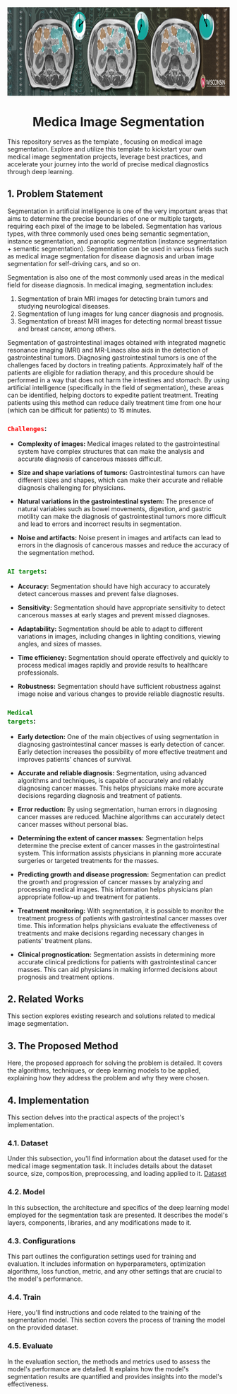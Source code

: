 <div align="center">
  <a href="https://www.kaggle.com/competitions/uw-madison-gi-tract-image-segmentation">
    <img src="cover.png" alt="Logo" width="" height="200">
  </a>

<h1 align="center">Medica Image Segmentation</h1>
</div>

This repository serves as the template , focusing on medical image segmentation. Explore and utilize this template to kickstart your own medical image segmentation projects, leverage best practices, and accelerate your journey into the world of precise medical diagnostics through deep learning.

## 1. Problem Statement
Segmentation in artificial intelligence is one of the very important areas that aims to determine the precise boundaries of one or multiple targets, requiring each pixel of the image to be labeled. Segmentation has various types, with three commonly used ones being semantic segmentation, instance segmentation, and panoptic segmentation (instance segmentation + semantic segmentation). Segmentation can be used in various fields such as medical image segmentation for disease diagnosis and urban image segmentation for self-driving cars, and so on.
<img src="" width="" height="">  <img src="" width="" height=""> 

Segmentation is also one of the most commonly used areas in the medical field for disease diagnosis. In medical imaging, segmentation includes:
1. Segmentation of brain MRI images for detecting brain tumors and studying neurological diseases.
2. Segmentation of lung images for lung cancer diagnosis and prognosis.
3. Segmentation of breast MRI images for detecting normal breast tissue and breast cancer, among others.

Segmentation of gastrointestinal images obtained with integrated magnetic resonance imaging (MRI) and MR-Linacs also aids in the detection of gastrointestinal tumors. Diagnosing gastrointestinal tumors is one of the challenges faced by doctors in treating patients. Approximately half of the patients are eligible for radiation therapy, and this procedure should be performed in a way that does not harm the intestines and stomach. By using artificial intelligence (specifically in the field of segmentation), these areas can be identified, helping doctors to expedite patient treatment. Treating patients using this method can reduce daily treatment time from one hour (which can be difficult for patients) to 15 minutes.

### <code style="color : red">Challenges</code>:

* **Complexity of images:** Medical images related to the gastrointestinal system have complex structures that can make the analysis and accurate diagnosis of cancerous masses difficult.

* **Size and shape variations of tumors:** Gastrointestinal tumors can have different sizes and shapes, which can make their accurate and reliable diagnosis challenging for physicians.

* **Natural variations in the gastrointestinal system:** The presence of natural variables such as bowel movements, digestion, and gastric motility can make the diagnosis of gastrointestinal tumors more difficult and lead to errors and incorrect results in segmentation.

* **Noise and artifacts:** Noise present in images and artifacts can lead to errors in the diagnosis of cancerous masses and reduce the accuracy of the segmentation method.

### <code style="color : green">AI targets</code>:

* **Accuracy:** Segmentation should have high accuracy to accurately detect cancerous masses and prevent false diagnoses.

* **Sensitivity:** Segmentation should have appropriate sensitivity to detect cancerous masses at early stages and prevent missed diagnoses.

* **Adaptability:** Segmentation should be able to adapt to different variations in images, including changes in lighting conditions, viewing angles, and sizes of masses.

* **Time efficiency:** Segmentation should operate effectively and quickly to process medical images rapidly and provide results to healthcare professionals.

* **Robustness:** Segmentation should have sufficient robustness against image noise and various changes to provide reliable diagnostic results.

### <code style="color : green">Medical targets</code>:

* **Early detection:** One of the main objectives of using segmentation in diagnosing gastrointestinal cancer masses is early detection of cancer. Early detection increases the possibility of more effective treatment and improves patients' chances of survival.

* **Accurate and reliable diagnosis:** Segmentation, using advanced algorithms and techniques, is capable of accurately and reliably diagnosing cancer masses. This helps physicians make more accurate decisions regarding diagnosis and treatment of patients.

* **Error reduction:** By using segmentation, human errors in diagnosing cancer masses are reduced. Machine algorithms can accurately detect cancer masses without personal bias.

* **Determining the extent of cancer masses:** Segmentation helps determine the precise extent of cancer masses in the gastrointestinal system. This information assists physicians in planning more accurate surgeries or targeted treatments for the masses.

* **Predicting growth and disease progression:** Segmentation can predict the growth and progression of cancer masses by analyzing and processing medical images. This information helps physicians plan appropriate follow-up and treatment for patients.

* **Treatment monitoring:** With segmentation, it is possible to monitor the treatment progress of patients with gastrointestinal cancer masses over time. This information helps physicians evaluate the effectiveness of treatments and make decisions regarding necessary changes in patients' treatment plans.

* **Clinical prognostication:** Segmentation assists in determining more accurate clinical predictions for patients with gastrointestinal cancer masses. This can aid physicians in making informed decisions about prognosis and treatment options.


## 2. Related Works
This section explores existing research and solutions related to medical image segmentation. 

## 3. The Proposed Method
Here, the proposed approach for solving the problem is detailed. It covers the algorithms, techniques, or deep learning models to be applied, explaining how they address the problem and why they were chosen.

## 4. Implementation
This section delves into the practical aspects of the project's implementation.

### 4.1. Dataset
Under this subsection, you'll find information about the dataset used for the medical image segmentation task. It includes details about the dataset source, size, composition, preprocessing, and loading applied to it.
[Dataset](https://drive.google.com/file/d/1-2ggesSU3agSBKpH-9siKyyCYfbo3Ixm/view?usp=sharing)

### 4.2. Model
In this subsection, the architecture and specifics of the deep learning model employed for the segmentation task are presented. It describes the model's layers, components, libraries, and any modifications made to it.

### 4.3. Configurations
This part outlines the configuration settings used for training and evaluation. It includes information on hyperparameters, optimization algorithms, loss function, metric, and any other settings that are crucial to the model's performance.

### 4.4. Train
Here, you'll find instructions and code related to the training of the segmentation model. This section covers the process of training the model on the provided dataset.

### 4.5. Evaluate
In the evaluation section, the methods and metrics used to assess the model's performance are detailed. It explains how the model's segmentation results are quantified and provides insights into the model's effectiveness.

